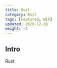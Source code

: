 ```yaml
---
title: Rust
category: Rust
tags: [Featured, WIP]
updated: 2020-12-30
weight: -1
---
```


Intro
-------------------------------------

Rust
